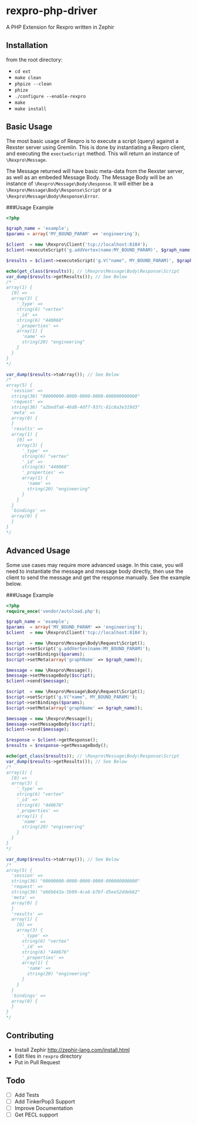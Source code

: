 rexpro-php-driver
=================

A PHP Extension for Rexpro written in Zephir

Installation
------------

from the root directory:

- ```cd ext```
- ```make clean```
- ```phpize --clean```
- ```phize```
- ```./configure --enable-rexpro```
- ```make```
- ```make install```

Basic Usage
-----------

The most basic usage of Rexpro is to execute  a script (query) against a Rexster server using Gremlin. This is done by instantiating a Rexpro client, and executing the ```exectueScript``` method. This will return an instance of ```\Rexpro\Message```.

The Message returned will have basic meta-data from the Rexster server, as well as an embeded Message Body. The Message Body will be an instance of ```\Rexpro\Message\Body\Response```. It will either be a ```\Rexpro\Message\Body\Response\Script``` or a ```\Rexpro\Message\Body\Response\Error```.

###Usage Example

```php
<?php

$graph_name = 'example';
$params = array('MY_BOUND_PARAM' => 'engineering');

$client  = new \Rexpro\Client('tcp://localhost:8184');
$client->executeScript('g.addVertex(name:MY_BOUND_PARAM)', $graph_name, $params);

$results = $client->executeScript('g.V("name", MY_BOUND_PARAM)', $graph_name, $params)->getMessageBody();

echo(get_class($results)); // \Rexpro\Message\Body\Response\Script
var_dump($results->getResults()); // See Below
/*
array(1) {
  [0] =>
  array(3) {
    '_type' =>
    string(6) "vertex"
    '_id' =>
    string(6) "440068"
    '_properties' =>
    array(1) {
      'name' =>
      string(20) "engineering"
    }
  }
}
*/

var_dump($results->toArray()); // See Below
/*
array(5) {
  'session' =>
  string(36) "00000000-0000-0000-0000-000000000000"
  'request' =>
  string(36) "a2bedfa8-46d8-4df7-937c-81c8a3e319d3"
  'meta' =>
  array(0) {
  }
  'results' =>
  array(1) {
    [0] =>
    array(3) {
      '_type' =>
      string(6) "vertex"
      '_id' =>
      string(6) "440068"
      '_properties' =>
      array(1) {
        'name' =>
        string(20) "engineering"
      }
    }
  }
  'bindings' =>
  array(0) {
  }
}
*/
````

Advanced Usage
--------------

Some use cases may require more advanced usage. In this case, you will need to instantiate the message and message body directly, then use the client to send the message and get the response manually. See the example below.

###Usage Example

```php
<?php
require_once('vendor/autoload.php');

$graph_name = 'example';
$params  = array('MY_BOUND_PARAM' => 'engineering');
$client  = new \Rexpro\Client('tcp://localhost:8184');

$script  = new \Rexpro\Message\Body\Request\Script();
$script->setScript('g.addVertex(name:MY_BOUND_PARAM)');
$script->setBindings($params);
$script->setMeta(array('graphName' => $graph_name));

$message = new \Rexpro\Message();
$message->setMessageBody($script);
$client->send($message);

$script  = new \Rexpro\Message\Body\Request\Script();
$script->setScript('g.V("name", MY_BOUND_PARAM)');
$script->setBindings($params);
$script->setMeta(array('graphName' => $graph_name));

$message = new \Rexpro\Message();
$message->setMessageBody($script);
$client->send($message);

$response = $client->getResponse();
$results = $response->getMessageBody();

echo(get_class($results)); // \Rexpro\Message\Body\Response\Script
var_dump($results->getResults()); // See Below
/*
array(1) {
  [0] =>
  array(3) {
    '_type' =>
    string(6) "vertex"
    '_id' =>
    string(6) "440676"
    '_properties' =>
    array(1) {
      'name' =>
      string(20) "engineering"
    }
  }
}
*/

var_dump($results->toArray()); // See Below
/*
array(5) {
  'session' =>
  string(36) "00000000-0000-0000-0000-000000000000"
  'request' =>
  string(36) "e66b643a-5b90-4ca6-b7bf-d5ee52ddeb62"
  'meta' =>
  array(0) {
  }
  'results' =>
  array(1) {
    [0] =>
    array(3) {
      '_type' =>
      string(6) "vertex"
      '_id' =>
      string(6) "440676"
      '_properties' =>
      array(1) {
        'name' =>
        string(20) "engineering"
      }
    }
  }
  'bindings' =>
  array(0) {
  }
}
*/
````

Contributing
------------

- Install Zephir http://zephir-lang.com/install.html
- Edit files in `rexpro` directory
- Put in Pull Request

Todo
----

- [ ] Add Tests
- [ ] Add TinkerPop3 Support
- [ ] Improve Documentation
- [ ] Get PECL support
